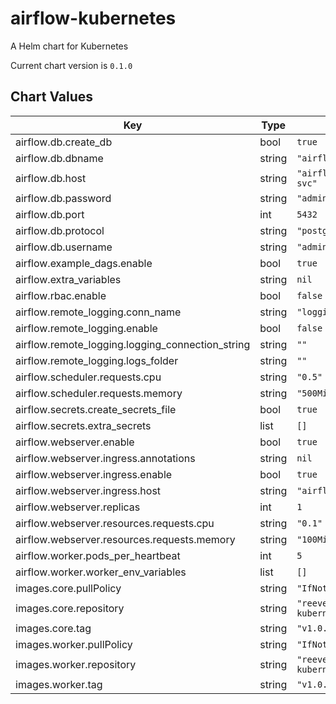 airflow-kubernetes
==================
A Helm chart for Kubernetes

Current chart version is `0.1.0`





## Chart Values

| Key | Type | Default | Description |
|-----|------|---------|-------------|
| airflow.db.create_db | bool | `true` |  |
| airflow.db.dbname | string | `"airflow"` |  |
| airflow.db.host | string | `"airflow-default-db-svc"` |  |
| airflow.db.password | string | `"admin"` |  |
| airflow.db.port | int | `5432` |  |
| airflow.db.protocol | string | `"postgresql+psycopg2"` |  |
| airflow.db.username | string | `"admin"` |  |
| airflow.example_dags.enable | bool | `true` |  |
| airflow.extra_variables | string | `nil` |  |
| airflow.rbac.enable | bool | `false` |  |
| airflow.remote_logging.conn_name | string | `"logging"` |  |
| airflow.remote_logging.enable | bool | `false` |  |
| airflow.remote_logging.logging_connection_string | string | `""` |  |
| airflow.remote_logging.logs_folder | string | `""` |  |
| airflow.scheduler.requests.cpu | string | `"0.5"` |  |
| airflow.scheduler.requests.memory | string | `"500Mi"` |  |
| airflow.secrets.create_secrets_file | bool | `true` |  |
| airflow.secrets.extra_secrets | list | `[]` |  |
| airflow.webserver.enable | bool | `true` |  |
| airflow.webserver.ingress.annotations | string | `nil` |  |
| airflow.webserver.ingress.enable | bool | `true` |  |
| airflow.webserver.ingress.host | string | `"airflow.example.com"` |  |
| airflow.webserver.replicas | int | `1` |  |
| airflow.webserver.resources.requests.cpu | string | `"0.1"` |  |
| airflow.webserver.resources.requests.memory | string | `"100Mi"` |  |
| airflow.worker.pods_per_heartbeat | int | `5` |  |
| airflow.worker.worker_env_variables | list | `[]` |  |
| images.core.pullPolicy | string | `"IfNotPresent"` |  |
| images.core.repository | string | `"reevedata/airflow-kubernetes"` |  |
| images.core.tag | string | `"v1.0.1"` |  |
| images.worker.pullPolicy | string | `"IfNotPresent"` |  |
| images.worker.repository | string | `"reevedata/airflow-kubernetes"` |  |
| images.worker.tag | string | `"v1.0.1"` |  |

